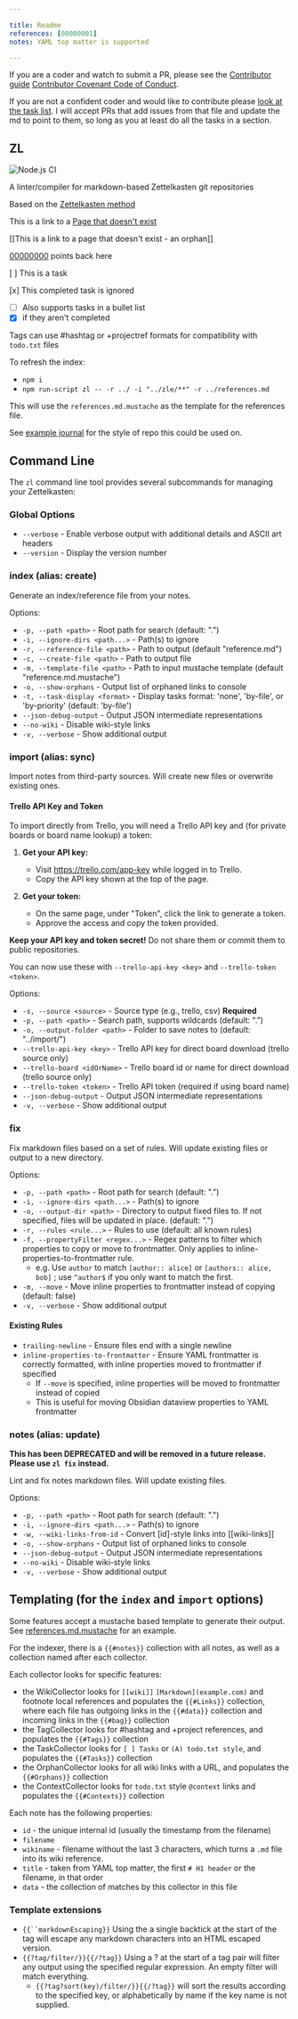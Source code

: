 ```yaml
---

title: Readme
references: [00000001]
notes: YAML top matter is supported

---
```


If you are a coder and watch to submit a PR, please see the [Contributor guide](CONTRIBUTING.md) [Contributor Covenant Code of Conduct](CODE_OF_CONDUCT.md).

If you are not a confident coder and would like to contribute please [look at the task list](tasks.md). I will accept PRs that add issues from that file and update the md to point to them, so long as you at least do all the tasks in a section.

## ZL

![Node.js CI](https://github.com/zettel-lint/zettel-lint/workflows/Node.js%20CI/badge.svg)

A linter/compiler for markdown-based Zettelkasten git repositories

Based on the [Zettelkasten method](https://zettelkasten.de/)

This is a link to a [Page that doesn't exist](404.md)

[[This is a link to a page that doesn't exist - an orphan]]

[00000000] points back here

[ ] This is a task

[x] This completed task is ignored

* [ ] Also supports tasks in a bullet list
* [x] if they aren't completed

Tags can use #hashtag or +projectref formats for compatibility with `todo.txt` files

To refresh the index:

* `npm i`
* `npm run-script zl -- -r ../ -i "../zle/**" -r ../references.md`

This will use the `references.md.mustache` as the template for the references file.

See [example journal](https://github.com/zettel-lint/example) for the style of repo this could be used on.

## Command Line

The `zl` command line tool provides several subcommands for managing your Zettelkasten:

### Global Options

* `--verbose` - Enable verbose output with additional details and ASCII art headers
* `--version` - Display the version number

### index (alias: create)

Generate an index/reference file from your notes.

Options:

* `-p, --path <path>` - Root path for search (default: ".")
* `-i, --ignore-dirs <path...>` - Path(s) to ignore
* `-r, --reference-file <path>` - Path to output (default "reference.md")
* `-c, --create-file <path>` - Path to output file
* `-m, --template-file <path>` - Path to input mustache template (default "reference.md.mustache")
* `-o, --show-orphans` - Output list of orphaned links to console
* `-t, --task-display <format>` - Display tasks format: 'none', 'by-file', or 'by-priority' (default: 'by-file')
* `--json-debug-output` - Output JSON intermediate representations
* `--no-wiki` - Disable wiki-style links
* `-v, --verbose` - Show additional output

### import (alias: sync)

Import notes from third-party sources. Will create new files or overwrite existing ones.

#### Trello API Key and Token

To import directly from Trello, you will need a Trello API key and (for private boards or board name lookup) a token:

1. **Get your API key:**
   * Visit <https://trello.com/app-key> while logged in to Trello.
   * Copy the API key shown at the top of the page.

2. **Get your token:**
   * On the same page, under "Token", click the link to generate a token.
   * Approve the access and copy the token provided.

**Keep your API key and token secret!** Do not share them or commit them to public repositories.

You can now use these with `--trello-api-key <key>` and `--trello-token <token>`.

Options:

* `-s, --source <source>` - Source type (e.g., trello, csv) **Required**
* `-p, --path <path>` - Search path, supports wildcards (default: ".")
* `-o, --output-folder <path>` - Folder to save notes to (default: "../import/")
* `--trello-api-key <key>` - Trello API key for direct board download (trello source only)
* `--trello-board <idOrName>` - Trello board id or name for direct download (trello source only)
* `--trello-token <token>` - Trello API token (required if using board name)
* `--json-debug-output` - Output JSON intermediate representations
* `-v, --verbose` - Show additional output

### fix

Fix markdown files based on a set of rules. Will update existing files or output to a new directory.

Options:

* `-p, --path <path>` - Root path for search (default: ".")
* `-i, --ignore-dirs <path...>` - Path(s) to ignore
* `-o, --output-dir <path>` - Directory to output fixed files to. If not specified, files will be updated in place. (default: ".")
* `-r, --rules <rule...>` - Rules to use (default: all known rules)
* `-f, --propertyFilter <regex...>` - Regex patterns to filter which properties to copy or move to frontmatter. Only applies to inline-properties-to-frontmatter rule.
  * e.g. Use `author` to match `[author:: alice]` or `[authors:: alice, bob]` ; use `^author$` if you only want to match the first. 
* `-m, --move` - Move inline properties to frontmatter instead of copying (default: false)
* `-v, --verbose` - Show additional output

#### Existing Rules

* `trailing-newline` - Ensure files end with a single newline
* `inline-properties-to-frontmatter` - Ensure YAML frontmatter is correctly formatted, with inline properties moved to frontmatter if specified
  * If `--move` is specified, inline properties will be moved to frontmatter instead of copied
  * This is useful for moving Obsidian dataview properties to YAML frontmatter

### notes (alias: update)

**This has been DEPRECATED and will be removed in a future release. Please use `zl fix` instead.**

Lint and fix notes markdown files. Will update existing files.

Options:

* `-p, --path <path>` - Root path for search (default: ".")
* `-i, --ignore-dirs <path...>` - Path(s) to ignore
* `-w, --wiki-links-from-id` - Convert [id]-style links into [[wiki-links]]
* `-o, --show-orphans` - Output list of orphaned links to console
* `--json-debug-output` - Output JSON intermediate representations
* `--no-wiki` - Disable wiki-style links
* `-v, --verbose` - Show additional output

## Templating (for the `index` and `import` options)

Some features accept a mustache based template to generate their output. See [references.md.mustache](src/references.md.mustache) for an example.

For the indexer, there is a `{{#notes}}` collection with all notes, as well as a collection named after each collector.

Each collector looks for specific features:

* the WikiCollector looks for `[[wiki]]` `[Markdown](example.com)` and footnote local references and populates the `{{#Links}}` collection, where each file has outgoing links in the `{{#data}}` collection and incoming links in the `{{#bag}}` collection
* the TagCollector looks for #hashtag and +project references, and populates the `{{#Tags}}` collection
* the TaskCollector looks for `[ ] Tasks` or `(A) todo.txt style`, and populates the `{{#Tasks}}` collection
* the OrphanCollector looks for all wiki links with a URL, and populates the `{{#Orphans}}` collection
* the ContextCollector looks for `todo.txt` style `@context` links and populates the `{{#Contexts}}` collection

Each note has the following properties:

* `id` - the unique internal id (usually the timestamp from the filename)
* `filename`
* `wikiname` - filename without the last 3 characters, which turns a `.md` file into its wiki reference.
* `title` - taken from YAML top matter, the first `# H1 header` or the filename, in that order
* `data` - the collection of matches by this collector in this file

### Template extensions

* `{{``markdownEscaping}}` Using the a single backtick at the start of the tag will escape any markdown characters into an HTML escaped version.
* `{{?tag/filter/}}{{/?tag}}` Using a ? at the start of a tag pair will filter any output using the specified regular expression. An empty filter will match everything.
  * `{{?tag?sort(key)/filter/}}{{/?tag}}` will sort the results according to the specified key, or alphabetically by name if the key name is not supplied.

[00000000]: ./00000000-dummy-file.md
